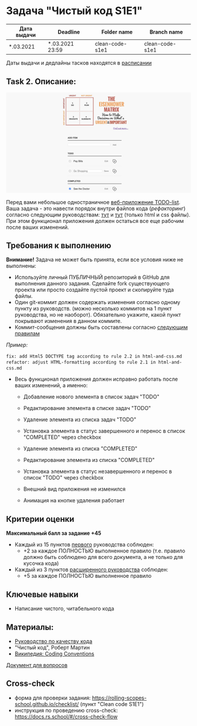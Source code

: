 # Задача "Чистый код S1E1"

| Дата выдачи | Deadline        | Folder name     | Branch name     |
| ----------- | --------------- | --------------- | --------------- |
| *.03.2021   | *.03.2021 23:59 | clean-code-s1e1 | clean-code-s1e1 |

Даты выдачи и дедлайны тасков находятся в [расписании](https://docs.google.com/spreadsheets/d/1oM2O8DtjC0HodB3j7hcIResaWBw8P18tXkOl1ymelvE/edit#gid=1646898206)

## Task 2. Описание: 

![image](../images/clean-code.png)

Перед вами небольшое одностраничное [веб-приложение TODO-list](https://github.com/ViktoryiaYatskova/clean-code-s1e1).
Ваша задача - это навести порядок внутри файлов кода (_рефакторинг_) согласно следующим руководствам:
 [тут](stage1/tasks/clean-code/guildlines/html-and-css.md)
 и [тут](stage1/tasks/clean-code/guildlines/html-and-css-extended.md) (только html и css файлы). 
При этом функционал приложения должен остаться все еще рабочим после ваших изменений.

## Требования к выполнению

**Внимание!** Задача не может быть принята, если все условия ниже не выполнены:

- Используйте личный ПУБЛИЧНЫЙ репозиторий в GitHub для выполнения данного задания.
 Сделайте fork существующего проекта или просто создайте пустой проект и скопируйте туда файлы.
- Один git-коммит должен содержать изменения согласно одному пункту из руководств.
(можно несколько коммитов на 1 пункт руководства, но не наоборот).
Обязательно укажите, какой пункт покрывают изменения в данном коммите.
- Коммит-сообщения должны быть составлены согласно [следующим правилам](stage1/tasks/clean-code/guildlines/commits.md)

_Пример:_
```
fix: add Html5 DOCTYPE tag according to rule 2.2 in html-and-css.md
refactor: adjust HTML-formatting according to rule 2.1 in html-and-css.md
```

- Весь функционал приложения должен исправно работать после ваших изменений, а именно:

    - Добавление нового элемента в список задач "TODO"
    - Редактирование элемента в списке задач "TODO"
    - Удаление элемента из списка задач "TODO"
    - Установка элемента в статус завершенного и перенос в список "COMPLETED" через checkbox

    - Удаление элемента из списка "COMPLETED"
    - Редактирование элемента из списка "COMPLETED"
    - Установка элемента в статус незавершенного и перенос в список "TODO" через checkbox

    - Внешний вид приложения не изменился
    - Анимация на кнопке удаления работает

## Критерии оценки

**Максимальный балл за задание +45**

- Каждый из 15 пунктов [первого](stage1/tasks/clean-code/guildlines/html-and-css.md) руководства соблюден:
    - +2 за каждое ПОЛНОСТЬЮ выполненное правило
    (т.е. правило должно быть соблюдено для всего документа, а не только для кусочка кода)
- Каждый из 3 пунктов [расширенного руководства](stage1/tasks/clean-code/guildlines/html-and-css-extended.md) соблюден: 
    - +5 за каждое ПОЛНОСТЬЮ выполненное правило

## Ключевые навыки
- Написание чистого, читабельного кода

## Материалы:
- [Руководство по качеству кода](stage1/tasks/clean-code/guildlines/generic-principles.md)
- "Чистый код", Роберт Мартин
- [Википедия: Coding Conventions](https://en.wikipedia.org/wiki/Coding_conventions)

[Документ для вопросов](https://docs.google.com/spreadsheets/d/1lgzmc72mKCmYvHimvqBNENgKJuXMON8q1f1s4GEnEVI/edit?usp=sharing)

## Cross-check
- форма для проверки задания: https://rolling-scopes-school.github.io/checklist/ (пункт "Clean code S1E1")
- инструкция по проведению cross-check: https://docs.rs.school/#/cross-check-flow
